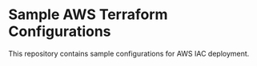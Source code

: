 # Sample AWS Terraform Configurations

This repository contains sample configurations for AWS IAC deployment.